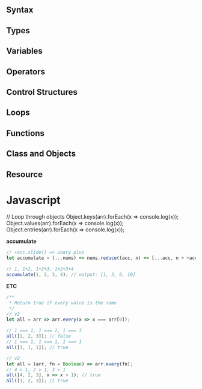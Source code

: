 ## Syntax
## Types
## Variables
## Operators
## Control Structures
## Loops
## Functions
## Class and Objects
## Resource









# Javascript

// Loop through objects
Object.keys(arr).forEach(x => console.log(x));
Object.values(arr).forEach(x => console.log(x));
Object.entries(arr).forEach(x => console.log(x));

**accumulate**
```js
// +acc.slide() => unary plus
let accumulate = (...nums) => nums.reduce((acc, n) => [...acc, n + +acc.slice(-1)],[]);

// 1, 1+2, 1+2+3, 1+2+3+4
accumulate(1, 2, 3, 4); // output: [1, 3, 6, 10]
```

**ETC**
```js
/**
 * Return true if every value is the same
 */
// v2
let all = arr => arr.every(x => x === arr[0]);

// 1 === 1, 1 === 2, 1 === 3
all([1, 2, 3]); // false
// 1 === 1, 1 === 1, 1 === 1
all([1, 1, 1]); // true

// v2
let all = (arr, fn = Boolean) => arr.every(fn);
// 4 > 1, 2 > 1, 3 > 1
all([4, 2, 3], x => x > 1); // true
all([1, 2, 3]); // true
```
